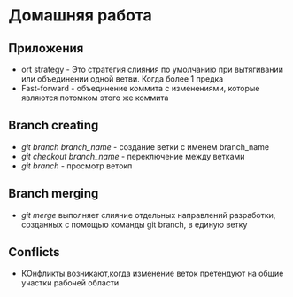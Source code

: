 # Домашняя работа

## Приложения

* ort strategy - Это стратегия слияния по умолчанию при вытягивании или объединении одной ветви. Когда более 1 предка
* Fast-forward - объединение коммита с изменениями, которые являются потомком этого же коммита

## Branch creating

* *git branch branch_name* - создание ветки с именем branch_name
* *git checkout branch_name* - переключение между ветками 
* *git branch* - просмотр ветокп
 
## Branch merging

* *git merge* выполняет слияние отдельных направлений разработки, созданных с помощью команды git branch, в единую ветку

## Conflicts

* КОнфликты возникают,когда изменение веток претендуют на общие участки рабочей области